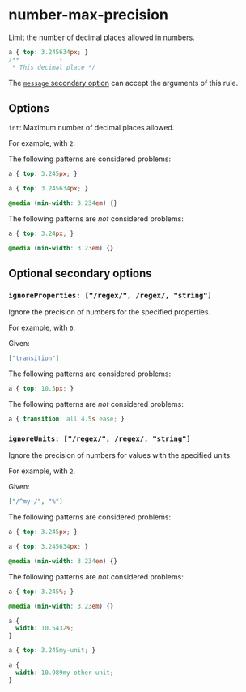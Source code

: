 # number-max-precision

Limit the number of decimal places allowed in numbers.

<!-- prettier-ignore -->
```css
a { top: 3.245634px; }
/**           ↑
 * This decimal place */
```

The [`message` secondary option](https://github.com/stylelint/stylelint/tree/15.8.0/docs/user-guide/configure.md#message) can accept the arguments of this rule.

## Options

`int`: Maximum number of decimal places allowed.

For example, with `2`:

The following patterns are considered problems:

<!-- prettier-ignore -->
```css
a { top: 3.245px; }
```

<!-- prettier-ignore -->
```css
a { top: 3.245634px; }
```

<!-- prettier-ignore -->
```css
@media (min-width: 3.234em) {}
```

The following patterns are _not_ considered problems:

<!-- prettier-ignore -->
```css
a { top: 3.24px; }
```

<!-- prettier-ignore -->
```css
@media (min-width: 3.23em) {}
```

## Optional secondary options

### `ignoreProperties: ["/regex/", /regex/, "string"]`

Ignore the precision of numbers for the specified properties.

For example, with `0`.

Given:

```json
["transition"]
```

The following patterns are considered problems:

<!-- prettier-ignore -->
```css
a { top: 10.5px; }
```

The following patterns are _not_ considered problems:

<!-- prettier-ignore -->
```css
a { transition: all 4.5s ease; }
```

### `ignoreUnits: ["/regex/", /regex/, "string"]`

Ignore the precision of numbers for values with the specified units.

For example, with `2`.

Given:

```json
["/^my-/", "%"]
```

The following patterns are considered problems:

<!-- prettier-ignore -->
```css
a { top: 3.245px; }
```

<!-- prettier-ignore -->
```css
a { top: 3.245634px; }
```

<!-- prettier-ignore -->
```css
@media (min-width: 3.234em) {}
```

The following patterns are _not_ considered problems:

<!-- prettier-ignore -->
```css
a { top: 3.245%; }
```

<!-- prettier-ignore -->
```css
@media (min-width: 3.23em) {}
```

<!-- prettier-ignore -->
```css
a {
  width: 10.5432%;
}
```

<!-- prettier-ignore -->
```css
a { top: 3.245my-unit; }
```

<!-- prettier-ignore -->
```css
a {
  width: 10.989my-other-unit;
}
```
